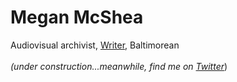 # Megan McShea
Audiovisual archivist, [Writer](https://www.publishinggenius.com/product/steep-in-the-boil/), Baltimorean
<br><br>_(under construction...meanwhile, find me on [Twitter](https://twitter.com/meganmcshea)_)

